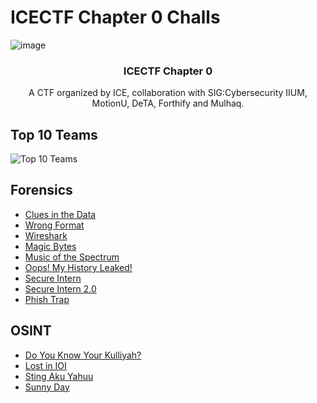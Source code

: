 # ICECTF Chapter 0 Challs

![image](https://github.com/user-attachments/assets/95b034c0-3113-4d31-882c-be9bac79b369)


<h3 align="center">ICECTF Chapter 0</h3>

<p align="center">
  A CTF organized by ICE, collaboration with SIG:Cybersecurity IIUM, MotionU, DeTA, Forthify and Mulhaq.
</p>

## Top 10 Teams
![Top 10 Teams](https://github.com/user-attachments/assets/627ac06b-7f96-4373-8a46-4d44b343ed86)

<!-- ![image](https://github.com/user-attachments/assets/dd0a3cd9-f7db-4ecc-8108-473779539ae3) -->

## Forensics

- [Clues in the Data](/Forensics/Clues\%20in\%20the\%20Data)
- [Wrong Format](/Forensics/Wrong\%20Format)
- [Wireshark](/Forensics/Wireshark)
- [Magic Bytes](/Forensics/Magic\%20Bytes)
- [Music of the Spectrum](/Forensics/Music\%20of\%20the\%20Spectrum)
- [Oops! My History Leaked!](/Forensics/Oops!\%20My\%20History\%20Leaked!)
- [Secure Intern](/Forensics/Secure\%20Intern)
- [Secure Intern 2.0](/Forensics/Secure\%20Intern\%202.0)
- [Phish Trap](/Forensics/Phish\%20Trap)

## OSINT

- [Do You Know Your Kulliyah?](/OSINT/Do\%20You\%20Know\%20Your\%20Kulliyah\%3F)
- [Lost in IOI](/OSINT/Lost\%20in\%20IOI)
- [Sting Aku Yahuu](/OSINT/Sting\%20Aku\%20Yahuu)
- [Sunny Day](/OSINT/Sunny\%20Day)
